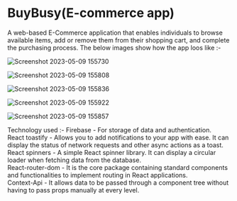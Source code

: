 # BuyBusy(E-commerce app)

A web-based E-Commerce application that enables individuals to browse available items, add or remove them from their shopping cart, and complete the purchasing process.
The below images show how the app loos like :-


![Screenshot 2023-05-09 155730](https://github.com/RajatKumar31/E-CommerceApp/assets/126240896/ae77c0b8-38b8-49a3-829e-4dba9974e5c5)

![Screenshot 2023-05-09 155808](https://github.com/RajatKumar31/E-CommerceApp/assets/126240896/ccf2c3e0-a49a-4954-89be-0db24e5c6179)

![Screenshot 2023-05-09 155836](https://github.com/RajatKumar31/E-CommerceApp/assets/126240896/98ec405e-a65b-4ef2-a7ef-5c13977f9b37)

![Screenshot 2023-05-09 155922](https://github.com/RajatKumar31/E-CommerceApp/assets/126240896/b56fbafa-b4a2-4119-970e-c81a34b37fa0)

![Screenshot 2023-05-09 155857](https://github.com/RajatKumar31/E-CommerceApp/assets/126240896/35c2283a-ad67-451f-b9fd-d9acb16097c8)

Technology used :-
  Firebase - For storage of data and authentication.\
  React toastify - Allows you to add notifications to your app with ease. It can display the status of network requests and other async actions as a toast.\
  React spinners - A simple React spinner library. It can display a circular loader when fetching data from the database. \
  React-router-dom - It is the core package containing standard components and functionalities to implement routing in React applications.\
  Context-Api - It allows data to be passed through a component tree without having to pass props manually at every level.



